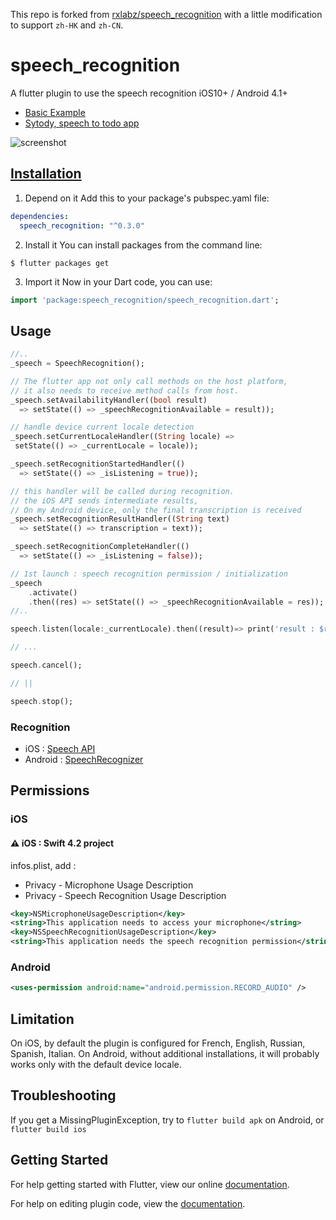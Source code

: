 This repo is forked from [rxlabz/speech_recognition](https://github.com/rxlabz/speech_recognition) with a little modification to support `zh-HK` and `zh-CN`.

# speech_recognition

A flutter plugin to use the speech recognition iOS10+ / Android 4.1+

- [Basic Example](https://github.com/rxlabz/speech_recognition/tree/master/example)
- [Sytody, speech to todo app](https://github.com/rxlabz/sytody)

![screenshot](speech_reco_shots.png)

## [Installation](https://pub.dartlang.org/packages/speech_recognition#pub-pkg-tab-installing)

1. Depend on it
Add this to your package's pubspec.yaml file:

```yaml
dependencies:
  speech_recognition: "^0.3.0"
```

2. Install it
You can install packages from the command line:

```
$ flutter packages get
```

3. Import it
Now in your Dart code, you can use:

```dart
import 'package:speech_recognition/speech_recognition.dart';
```

## Usage

```dart
//..
_speech = SpeechRecognition();

// The flutter app not only call methods on the host platform,
// it also needs to receive method calls from host.
_speech.setAvailabilityHandler((bool result) 
  => setState(() => _speechRecognitionAvailable = result));

// handle device current locale detection
_speech.setCurrentLocaleHandler((String locale) =>
 setState(() => _currentLocale = locale));

_speech.setRecognitionStartedHandler(() 
  => setState(() => _isListening = true));

// this handler will be called during recognition. 
// the iOS API sends intermediate results,
// On my Android device, only the final transcription is received
_speech.setRecognitionResultHandler((String text) 
  => setState(() => transcription = text));

_speech.setRecognitionCompleteHandler(() 
  => setState(() => _isListening = false));

// 1st launch : speech recognition permission / initialization
_speech
    .activate()
    .then((res) => setState(() => _speechRecognitionAvailable = res));
//..

speech.listen(locale:_currentLocale).then((result)=> print('result : $result'));

// ...

speech.cancel();

// ||

speech.stop();

```

### Recognition

- iOS : [Speech API](https://developer.apple.com/reference/speech)
- Android : [SpeechRecognizer](https://developer.android.com/reference/android/speech/SpeechRecognizer.html)

## Permissions

### iOS

#### :warning: iOS : Swift 4.2 project

infos.plist, add :
- Privacy - Microphone Usage Description
- Privacy - Speech Recognition Usage Description

```xml
<key>NSMicrophoneUsageDescription</key>
<string>This application needs to access your microphone</string>
<key>NSSpeechRecognitionUsageDescription</key>
<string>This application needs the speech recognition permission</string>
```

### Android

```xml
<uses-permission android:name="android.permission.RECORD_AUDIO" />
```

## Limitation

On iOS, by default the plugin is configured for French, English, Russian, Spanish, Italian.
On Android, without additional installations, it will probably works only with the default device locale. 

## Troubleshooting

If you get a MissingPluginException, try to `flutter build apk` on Android, or `flutter build ios`

## Getting Started

For help getting started with Flutter, view our online
[documentation](http://flutter.io/).

For help on editing plugin code, view the [documentation](https://flutter.io/platform-plugins/#edit-code).
